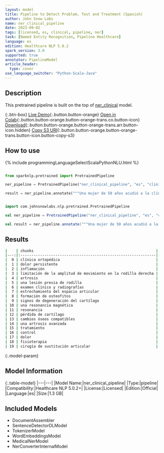 ```yaml
---
layout: model
title: Pipeline to Detect Problem, Test and Treatment (Spanish)
author: John Snow Labs
name: ner_clinical_pipeline
date: 2023-09-02
tags: [licensed, es, clinical, pipeline, ner]
task: [Named Entity Recognition, Pipeline Healthcare]
language: es
edition: Healthcare NLP 5.0.2
spark_version: 3.0
supported: true
annotator: PipelineModel
article_header:
  type: cover
use_language_switcher: "Python-Scala-Java"
---
```


## Description

This pretrained pipeline is built on the top of [ner_clinical](https://nlp.johnsnowlabs.com/2023/08/29/ner_clinical_tr.html) model.

{:.btn-box}
[Live Demo](https://demo.johnsnowlabs.com/healthcare/NER_CLINICAL_MULTI/){:.button.button-orange}
[Open in Colab](https://colab.research.google.com/github/JohnSnowLabs/spark-nlp-workshop/blob/master/tutorials/streamlit_notebooks/healthcare/NER_CLINICAL_MULTI.ipynb){:.button.button-orange.button-orange-trans.co.button-icon}
[Download](https://s3.amazonaws.com/auxdata.johnsnowlabs.com/clinical/models/ner_clinical_pipeline_es_5.0.2_3.0_1693690782153.zip){:.button.button-orange.button-orange-trans.arr.button-icon.hidden}
[Copy S3 URI](s3://auxdata.johnsnowlabs.com/clinical/models/ner_clinical_pipeline_es_5.0.2_3.0_1693690782153.zip){:.button.button-orange.button-orange-trans.button-icon.button-copy-s3}

## How to use



<div class="tabs-box" markdown="1">
{% include programmingLanguageSelectScalaPythonNLU.html %}
  
```python

from sparknlp.pretrained import PretrainedPipeline

ner_pipeline = PretrainedPipeline("ner_clinical_pipeline", "es", "clinical/models")

result = ner_pipeline.annotate("""Una mujer de 50 años acudió a la clínica ortopédica quejándose de dolor persistente, inflamación y limitación de la amplitud de movimiento en la rodilla derecha. La paciente refería antecedentes de artrosis y una lesión previa de rodilla. Se realizó un examen clínico y radiografías que revelaron un estrechamiento del espacio articular, formación de osteofitos y signos de degeneración del cartílago. Para confirmar el diagnóstico y evaluar la gravedad, se solicitó una resonancia magnética. La resonancia mostró una gran pérdida de cartílago y cambios óseos compatibles con una artrosis avanzada. Tras considerar el estado y las preferencias del paciente, se discutió un plan de tratamiento que incluía control del dolor, fisioterapia y la posibilidad de una cirugía de sustitución articular.""")

```
```scala

import com.johnsnowlabs.nlp.pretrained.PretrainedPipeline

val ner_pipeline = PretrainedPipeline("ner_clinical_pipeline", "es", "clinical/models")

val result = ner_pipeline.annotate("""Una mujer de 50 años acudió a la clínica ortopédica quejándose de dolor persistente, inflamación y limitación de la amplitud de movimiento en la rodilla derecha. La paciente refería antecedentes de artrosis y una lesión previa de rodilla. Se realizó un examen clínico y radiografías que revelaron un estrechamiento del espacio articular, formación de osteofitos y signos de degeneración del cartílago. Para confirmar el diagnóstico y evaluar la gravedad, se solicitó una resonancia magnética. La resonancia mostró una gran pérdida de cartílago y cambios óseos compatibles con una artrosis avanzada. Tras considerar el estado y las preferencias del paciente, se discutió un plan de tratamiento que incluía control del dolor, fisioterapia y la posibilidad de una cirugía de sustitución articular.""")

```
</div>

## Results

```bash
|    | chunks                                                        |   begin |   end | entities   |
|---:|:--------------------------------------------------------------|--------:|------:|:-----------|
|  0 | clínica ortopédica                                            |      33 |    50 | TREATMENT  |
|  1 | dolor persistente                                             |      66 |    82 | PROBLEM    |
|  2 | inflamación                                                   |      85 |    95 | PROBLEM    |
|  3 | limitación de la amplitud de movimiento en la rodilla derecha |      99 |   159 | PROBLEM    |
|  4 | artrosis                                                      |     198 |   205 | PROBLEM    |
|  5 | una lesión previa de rodilla                                  |     209 |   236 | PROBLEM    |
|  6 | examen clínico y radiografías                                 |     253 |   281 | TEST       |
|  7 | estrechamiento del espacio articular                          |     300 |   335 | PROBLEM    |
|  8 | formación de osteofitos                                       |     338 |   360 | PROBLEM    |
|  9 | signos de degeneración del cartílago                          |     364 |   399 | PROBLEM    |
| 10 | una resonancia magnética                                      |     467 |   490 | TEST       |
| 11 | resonancia                                                    |     496 |   505 | TEST       |
| 12 | pérdida de cartílago                                          |     523 |   542 | PROBLEM    |
| 13 | cambios óseos compatibles                                     |     546 |   570 | PROBLEM    |
| 14 | una artrosis avanzada                                         |     576 |   596 | PROBLEM    |
| 15 | tratamiento                                                   |     681 |   691 | TREATMENT  |
| 16 | control                                                       |     705 |   711 | TREATMENT  |
| 17 | dolor                                                         |     717 |   721 | PROBLEM    |
| 18 | fisioterapia                                                  |     724 |   735 | TREATMENT  |
| 19 | cirugía de sustitución articular                              |     761 |   792 | TREATMENT  |
```

{:.model-param}
## Model Information

{:.table-model}
|---|---|
|Model Name:|ner_clinical_pipeline|
|Type:|pipeline|
|Compatibility:|Healthcare NLP 5.0.2+|
|License:|Licensed|
|Edition:|Official|
|Language:|es|
|Size:|1.3 GB|

## Included Models

- DocumentAssembler
- SentenceDetectorDLModel
- TokenizerModel
- WordEmbeddingsModel
- MedicalNerModel
- NerConverterInternalModel
